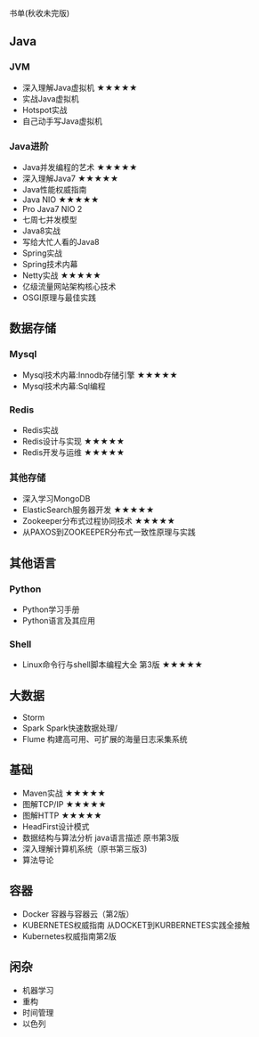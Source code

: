 书单(秋收未完版)

## Java

### JVM 
 - 深入理解Java虚拟机 ★★★★★
 - 实战Java虚拟机
 - Hotspot实战
 - 自己动手写Java虚拟机

### Java进阶
 - Java并发编程的艺术 ★★★★★
 - 深入理解Java7 ★★★★★
 - Java性能权威指南
 - Java NIO ★★★★★
 - Pro Java7 NIO 2
 - 七周七并发模型
 - Java8实战
 - 写给大忙人看的Java8
 - Spring实战
 - Spring技术内幕
 - Netty实战 ★★★★★
 - 亿级流量网站架构核心技术
 - OSGI原理与最佳实践
 
 
## 数据存储

### Mysql
 - Mysql技术内幕:Innodb存储引擎 ★★★★★
 - Mysql技术内幕:Sql编程
 
### Redis
 - Redis实战
 - Redis设计与实现 ★★★★★
 - Redis开发与运维 ★★★★★
 
### 其他存储
 - 深入学习MongoDB
 - ElasticSearch服务器开发 ★★★★★
 - Zookeeper分布式过程协同技术 ★★★★★
 - 从PAXOS到ZOOKEEPER分布式一致性原理与实践
 
## 其他语言

### Python
 - Python学习手册
 - Python语言及其应用
 
### Shell
 - Linux命令行与shell脚本编程大全 第3版 ★★★★★
 
## 大数据

 - Storm
 - Spark Spark快速数据处理/
 - Flume 构建高可用、可扩展的海量日志采集系统

## 基础
 - Maven实战 ★★★★★
 - 图解TCP/IP ★★★★★
 - 图解HTTP ★★★★★
 - HeadFirst设计模式
 - 数据结构与算法分析 java语言描述 原书第3版 
 - 深入理解计算机系统（原书第三版3)
 - 算法导论

## 容器
 - Docker 容器与容器云（第2版）
 - KUBERNETES权威指南  从DOCKET到KURBERNETES实践全接触
 - Kubernetes权威指南第2版
 
## 闲杂
 - 机器学习
 - 重构
 - 时间管理
 - 以色列
 